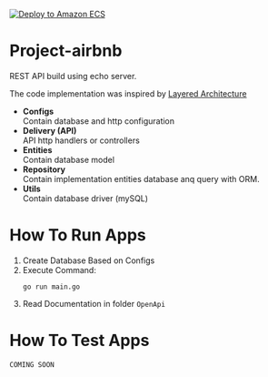 [![Deploy to Amazon ECS](https://github.com/herlianto-github/Project-airbnb/actions/workflows/aws.yml/badge.svg)](https://github.com/herlianto-github/Project-airbnb/actions/workflows/aws.yml)

# Project-airbnb

REST API build using echo server.

The code implementation was inspired by [Layered Architecture](https://www.oreilly.com/library/view/software-architecture-patterns/9781491971437/ch01.html)

- **Configs**<br/>Contain database and http configuration
- **Delivery (API)**<br/>API http handlers or controllers
- **Entities**<br/>Contain database model
- **Repository**<br/>Contain implementation entities database anq query with ORM.
- **Utils**<br/>Contain database driver (mySQL)

# How To Run Apps
1. Create Database Based on Configs
2. Execute Command:
    ```console
    go run main.go
    ```
3. Read Documentation in folder `OpenApi`


# How To Test Apps
```
COMING SOON
```

